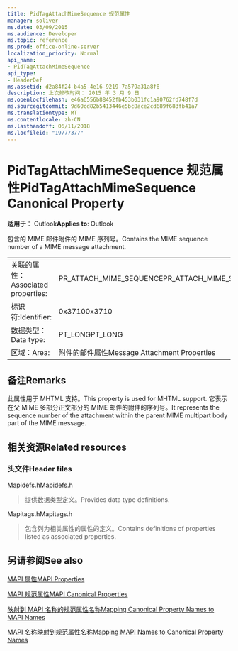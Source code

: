 ```yaml
---
title: PidTagAttachMimeSequence 规范属性
manager: soliver
ms.date: 03/09/2015
ms.audience: Developer
ms.topic: reference
ms.prod: office-online-server
localization_priority: Normal
api_name:
- PidTagAttachMimeSequence
api_type:
- HeaderDef
ms.assetid: d2a84f24-b4a5-4e16-9219-7a579a31a8f8
description: 上次修改时间： 2015 年 3 月 9 日
ms.openlocfilehash: e46a6556b88452fb453b031fc1a90762fd748f7d
ms.sourcegitcommit: 9d60cd82b5413446e5bc8ace2cd689f683fb41a7
ms.translationtype: MT
ms.contentlocale: zh-CN
ms.lasthandoff: 06/11/2018
ms.locfileid: "19777377"
---
```

# <a name="pidtagattachmimesequence-canonical-property"></a><span data-ttu-id="b316c-103">PidTagAttachMimeSequence 规范属性</span><span class="sxs-lookup"><span data-stu-id="b316c-103">PidTagAttachMimeSequence Canonical Property</span></span>

  
  
<span data-ttu-id="b316c-104">**适用于**： Outlook</span><span class="sxs-lookup"><span data-stu-id="b316c-104">**Applies to**: Outlook</span></span> 
  
<span data-ttu-id="b316c-105">包含的 MIME 邮件附件的 MIME 序列号。</span><span class="sxs-lookup"><span data-stu-id="b316c-105">Contains the MIME sequence number of a MIME message attachment.</span></span>
  
|||
|:-----|:-----|
|<span data-ttu-id="b316c-106">关联的属性：</span><span class="sxs-lookup"><span data-stu-id="b316c-106">Associated properties:</span></span>  <br/> |<span data-ttu-id="b316c-107">PR_ATTACH_MIME_SEQUENCE</span><span class="sxs-lookup"><span data-stu-id="b316c-107">PR_ATTACH_MIME_SEQUENCE</span></span>  <br/> |
|<span data-ttu-id="b316c-108">标识符:</span><span class="sxs-lookup"><span data-stu-id="b316c-108">Identifier:</span></span>  <br/> |<span data-ttu-id="b316c-109">0x3710</span><span class="sxs-lookup"><span data-stu-id="b316c-109">0x3710</span></span>  <br/> |
|<span data-ttu-id="b316c-110">数据类型：</span><span class="sxs-lookup"><span data-stu-id="b316c-110">Data type:</span></span>  <br/> |<span data-ttu-id="b316c-111">PT_LONG</span><span class="sxs-lookup"><span data-stu-id="b316c-111">PT_LONG</span></span>  <br/> |
|<span data-ttu-id="b316c-112">区域：</span><span class="sxs-lookup"><span data-stu-id="b316c-112">Area:</span></span>  <br/> |<span data-ttu-id="b316c-113">附件的邮件属性</span><span class="sxs-lookup"><span data-stu-id="b316c-113">Message Attachment Properties</span></span>  <br/> |
   
## <a name="remarks"></a><span data-ttu-id="b316c-114">备注</span><span class="sxs-lookup"><span data-stu-id="b316c-114">Remarks</span></span>

<span data-ttu-id="b316c-115">此属性用于 MHTML 支持。</span><span class="sxs-lookup"><span data-stu-id="b316c-115">This property is used for MHTML support.</span></span> <span data-ttu-id="b316c-116">它表示在父 MIME 多部分正文部分的 MIME 邮件的附件的序列号。</span><span class="sxs-lookup"><span data-stu-id="b316c-116">It represents the sequence number of the attachment within the parent MIME multipart body part of the MIME message.</span></span>
  
## <a name="related-resources"></a><span data-ttu-id="b316c-117">相关资源</span><span class="sxs-lookup"><span data-stu-id="b316c-117">Related resources</span></span>

### <a name="header-files"></a><span data-ttu-id="b316c-118">头文件</span><span class="sxs-lookup"><span data-stu-id="b316c-118">Header files</span></span>

<span data-ttu-id="b316c-119">Mapidefs.h</span><span class="sxs-lookup"><span data-stu-id="b316c-119">Mapidefs.h</span></span>
  
> <span data-ttu-id="b316c-120">提供数据类型定义。</span><span class="sxs-lookup"><span data-stu-id="b316c-120">Provides data type definitions.</span></span>
    
<span data-ttu-id="b316c-121">Mapitags.h</span><span class="sxs-lookup"><span data-stu-id="b316c-121">Mapitags.h</span></span>
  
> <span data-ttu-id="b316c-122">包含列为相关属性的属性的定义。</span><span class="sxs-lookup"><span data-stu-id="b316c-122">Contains definitions of properties listed as associated properties.</span></span>
    
## <a name="see-also"></a><span data-ttu-id="b316c-123">另请参阅</span><span class="sxs-lookup"><span data-stu-id="b316c-123">See also</span></span>



[<span data-ttu-id="b316c-124">MAPI 属性</span><span class="sxs-lookup"><span data-stu-id="b316c-124">MAPI Properties</span></span>](mapi-properties.md)
  
[<span data-ttu-id="b316c-125">MAPI 规范属性</span><span class="sxs-lookup"><span data-stu-id="b316c-125">MAPI Canonical Properties</span></span>](mapi-canonical-properties.md)
  
[<span data-ttu-id="b316c-126">映射到 MAPI 名称的规范属性名称</span><span class="sxs-lookup"><span data-stu-id="b316c-126">Mapping Canonical Property Names to MAPI Names</span></span>](mapping-canonical-property-names-to-mapi-names.md)
  
[<span data-ttu-id="b316c-127">MAPI 名称映射到规范属性名称</span><span class="sxs-lookup"><span data-stu-id="b316c-127">Mapping MAPI Names to Canonical Property Names</span></span>](mapping-mapi-names-to-canonical-property-names.md)

